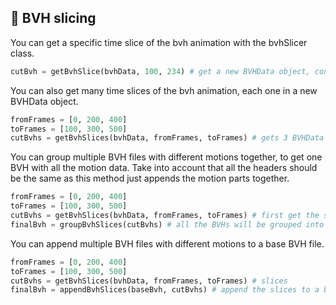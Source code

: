 ## 🔪 BVH slicing <!-- {docsify-ignore} -->
You can get a specific time slice of the bvh animation with the bvhSlicer class.

```python
cutBvh = getBvhSlice(bvhData, 100, 234) # get a new BVHData object, contianing just the frames from 100 to 234
```

You can also get many time slices of the bvh animation, each one in a new BVHData object.

```python
fromFrames = [0, 200, 400]
toFrames = [100, 300, 500]
cutBvhs = getBvhSlices(bvhData, fromFrames, toFrames) # gets 3 BVHData objects: motion from 0 to 100, 200 to 300, 400 to 500
```

You can group multiple BVH files with different motions together, to get one BVH with all the motion data. Take into account that all the headers should be the same as this method just appends the motion parts together.

```python
fromFrames = [0, 200, 400]
toFrames = [100, 300, 500]
cutBvhs = getBvhSlices(bvhData, fromFrames, toFrames) # first get the slices
finalBvh = groupBvhSlices(cutBvhs) # all the BVHs will be grouped into one BVHData object
```

You can append multiple BVH files with different motions to a base BVH file.

```python
fromFrames = [0, 200, 400]
toFrames = [100, 300, 500]
cutBvhs = getBvhSlices(bvhData, fromFrames, toFrames) # slices
finalBvh = appendBvhSlices(baseBvh, cutBvhs) # append the slices to a base BVH
```